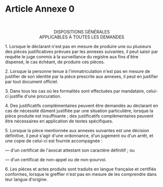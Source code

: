# Article Annexe 0

<p><br/></p><p align='center'> 					DISPOSITIONS GÉNÉRALES<br/> 					APPLICABLES À TOUTES LES DEMANDES</p><p> 					 1. Lorsque le déclarant n'est pas en mesure de produire une ou plusieurs des pièces justificatives prévues par les annexes suivantes, il peut saisir par requête le juge commis à la surveillance du registre aux fins d'être dispensé, le cas échéant, de produire ces pièces.</p><p>2. Lorsque la personne tenue à l'immatriculation n'est pas en mesure de justifier de son identité par la pièce prescrite aux annexes, il peut en justifier par tout document officiel.</p><p>3. Dans tous les cas où les formalités sont effectuées par mandataire, celui-ci justifie d'une procuration.</p><p>4. Des justificatifs complémentaires peuvent être demandés au déclarant en cas de nécessité dûment justifiée par une situation particulière, lorsque la pièce produite est insuffisante ; des justificatifs complémentaires peuvent être nécessaires en application de textes spécifiques.</p><p>5. Lorsque la pièce mentionnée aux annexes suivantes est une décision définitive, il peut s'agir d'une ordonnance, d'un jugement ou d'un arrêt, et une copie de celui-ci est fournie accompagnée :</p><p>― d'un certificat de l'avocat attestant son caractère définitif ; ou</p><p>― d'un certificat de non-appel ou de non-pourvoi.</p><p>6. Les pièces et actes produits sont traduits en langue française et certifiés conformes, lorsque le greffier n'est pas en mesure de les comprendre dans leur langue d'origine.<br/></p>